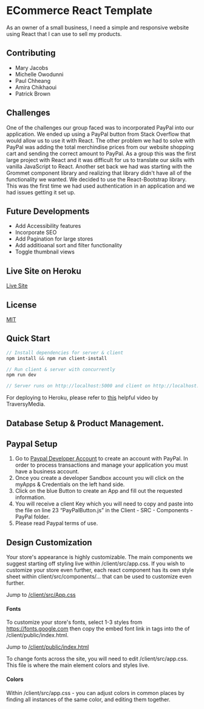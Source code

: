 # ECommerce React Template

As an owner of a small business, I need a simple and responsive website using React that I can use to sell my products. 

## Contributing 

* Mary Jacobs
* Michelle Owodunni 
* Paul Chheang 
* Amira Chikhaoui 
* Patrick Brown 

## Challenges

One of the challenges our group faced was to incorporated PayPal into our application. We ended up using a PayPal button from Stack Overflow that would allow us to use it with React. The other problem we had to solve with PayPal was adding the total merchindise prices from our website shopping cart and sending the correct amount to PayPal. As a group this was the first large project with React and it was difficult for us to translate our skills with vanilla JavaScript to React. Another set back we had was starting with the Grommet component library and realizing that library didn't have all of the functionality we wanted. We decided to use the React-Bootstrap library. This was the first time we had used authentication in an application and we had issues getting it set up.

## Future Developments 
 + Add Accessibility features
 + Incorporate SEO
 + Add Pagination for large stores
 + Add additioanal sort and filter functionality
 + Toggle thumbnail views


## Live Site on Heroku
[Live Site](https://les-meilleurs-ecommerce.herokuapp.com/)

## License

[MIT](https://choosealicense.com/licenses/mit/)

## Quick Start

```javascript
// Install dependencies for server & client
npm install && npm run client-install

// Run client & server with concurrently
npm run dev

// Server runs on http://localhost:5000 and client on http://localhost:3000
```

For deploying to Heroku, please refer to [this](https://www.youtube.com/watch?v=71wSzpLyW9k) helpful video by TraversyMedia.

## Database Setup & Product Management. 




## Paypal Setup

1. Go to [Paypal Developer Account](https://developer.paypal.com/developer/accounts/) to create an account with PayPal. In order to process transactions and manage your application you must have a business account. 
2. Once you create a developer Sandbox account you will click on the myApps & Credentials on the left hand side.
3. Click on the blue Button to create an App and fill out the requested information.
4. You will receive a client Key which you will need to copy and paste into the file on line 23 “PayPalButton.js” in the Client - SRC - Components - PayPal folder. 
5. Please read Paypal terms of use.
 
## Design Customization
Your store's appearance is highly customizable. The main components we suggest starting off styling live within /client/src/app.css. If you wish to customize your store even further, each react component has its own style sheet within client/src/components/... that can be used to customize even further. 

Jump to [/client/src/App.css](#anchor)

#### Fonts
To customize your store's fonts, select 1-3 styles from <https://fonts.google.com> then copy the embed font link in <link> tags into the <head> of /client/public/index.html.

Jump to [/client/public/index.html](#anchor)

To change fonts across the site, you will need to edit /client/src/app.css. This file is where the main element colors and styles live.

#### Colors 
Within /client/src/app.css - you can adjust colors in common places by finding all instances of the same color, and editing them together. 


 